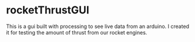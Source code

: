 # rocketThrustGUI
This is a gui built with processing to see live data from an arduino. I created it for testing the amount of thrust from our rocket engines. 
